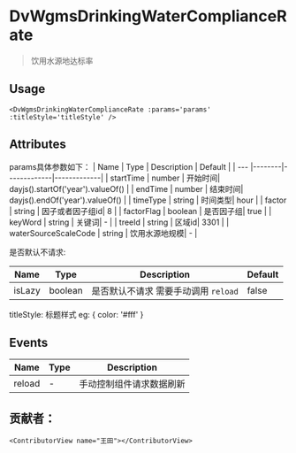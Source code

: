 <!--
 * @Author: Tian
 * @Date: 2023-07-27 09:14:41
 * @LastEditors: Tian
 * @LastEditTime: 2023-09-08 17:40:47
 * @Description: 饮用水源地达标率
-->
# DvWgmsDrinkingWaterComplianceRate

> 饮用水源地达标率

## Usage


```vue
<DvWgmsDrinkingWaterComplianceRate :params='params' :titleStyle='titleStyle' />
```



## Attributes
params具体参数如下：
| Name | Type   | Description | Default |
| --- |--------|-------------|-------------|
| startTime | number | 开始时间| dayjs().startOf('year').valueOf() |
| endTime | number | 结束时间| dayjs().endOf('year').valueOf() |
| timeType | string | 时间类型| hour |
| factor | string | 因子或者因子组id| 8 |
| factorFlag | boolean | 是否因子组| true |
| keyWord | string | 关键词| - |
| treeId | string | 区域id| 3301 |
| waterSourceScaleCode | string | 饮用水源地规模| - |

是否默认不请求:

| Name | Type   | Description | Default |
| --- |--------|-------------|-------------|
| isLazy | boolean | 是否默认不请求 需要手动调用 `reload`| false |

titleStyle: 标题样式
eg: {
    color: '#fff'
}

## Events

| Name | Type | Description |
| --- | --- |-------------|
| reload | - | 手动控制组件请求数据刷新      |

## 贡献者：

```vue
<ContributorView name="王田"></ContributorView>
```